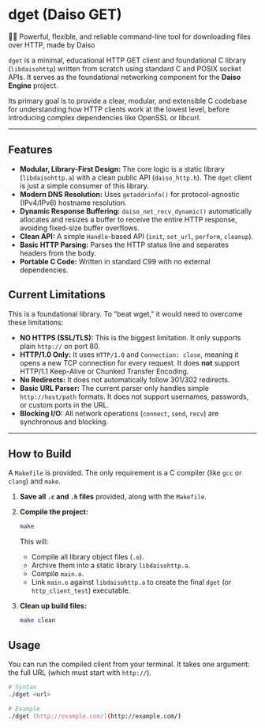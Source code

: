 # dget (Daiso GET)
👍🏻 Powerful, flexible, and reliable command-line tool for downloading files over HTTP, made by Daiso

`dget` is a minimal, educational HTTP GET client and foundational C library (`libdaisohttp`) written from scratch using standard C and POSIX socket APIs. It serves as the foundational networking component for the **Daiso Engine** project.

Its primary goal is to provide a clear, modular, and extensible C codebase for understanding how HTTP clients work at the lowest level, before introducing complex dependencies like OpenSSL or libcurl.

---

## Features

* **Modular, Library-First Design:** The core logic is a static library (`libdaisohttp.a`) with a clean public API (`daiso_http.h`). The `dget` client is just a simple consumer of this library.
* **Modern DNS Resolution:** Uses `getaddrinfo()` for protocol-agnostic (IPv4/IPv6) hostname resolution.
* **Dynamic Response Buffering:** `daiso_net_recv_dynamic()` automatically allocates and resizes a buffer to receive the entire HTTP response, avoiding fixed-size buffer overflows.
* **Clean API:** A simple `Handle`-based API (`init`, `set_url`, `perform`, `cleanup`).
* **Basic HTTP Parsing:** Parses the HTTP status line and separates headers from the body.
* **Portable C Code:** Written in standard C99 with no external dependencies.

## Current Limitations

This is a foundational library. To "beat wget," it would need to overcome these limitations:

* **NO HTTPS (SSL/TLS):** This is the biggest limitation. It only supports plain `http://` on port 80.
* **HTTP/1.0 Only:** It uses `HTTP/1.0` and `Connection: close`, meaning it opens a new TCP connection for every request. It does **not** support HTTP/1.1 Keep-Alive or Chunked Transfer Encoding.
* **No Redirects:** It does not automatically follow 301/302 redirects.
* **Basic URL Parser:** The current parser only handles simple `http://host/path` formats. It does not support usernames, passwords, or custom ports in the URL.
* **Blocking I/O:** All network operations (`connect`, `send`, `recv`) are synchronous and blocking.

---

## How to Build

A `Makefile` is provided. The only requirement is a C compiler (like `gcc` or `clang`) and `make`.

1.  **Save all `.c` and `.h` files** provided, along with the `Makefile`.

2.  **Compile the project:**

    ```bash
    make
    ```

    This will:
    * Compile all library object files (`.o`).
    * Archive them into a static library `libdaisohttp.a`.
    * Compile `main.o`.
    * Link `main.o` against `libdaisohttp.a` to create the final `dget` (or `http_client_test`) executable.

4.  **Clean up build files:**

    ```bash
    make clean
    ```

## Usage

You can run the compiled client from your terminal. It takes one argument: the full URL (which must start with `http://`).

```bash
# Syntax
./dget <url>

# Example
./dget [http://example.com/](http://example.com/)
